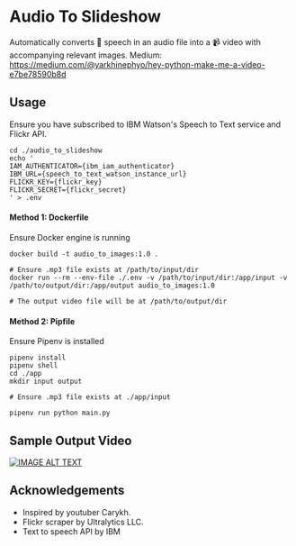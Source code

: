 
# Audio To Slideshow 

Automatically converts :speech_balloon: speech in an audio file into a :video_camera: video with accompanying relevant images.
Medium: https://medium.com/@yarkhinephyo/hey-python-make-me-a-video-e7be78590b8d

## Usage
Ensure you have subscribed to IBM Watson's Speech to Text service and Flickr API.
```
cd ./audio_to_slideshow
echo '
IAM_AUTHENTICATOR={ibm_iam_authenticator}
IBM_URL={speech_to_text_watson_instance_url}
FLICKR_KEY={flickr_key}
FLICKR_SECRET={flickr_secret}
' > .env
```

#### Method 1: Dockerfile

Ensure Docker engine is running
```
docker build -t audio_to_images:1.0 .

# Ensure .mp3 file exists at /path/to/input/dir
docker run --rm --env-file ./.env -v /path/to/input/dir:/app/input -v /path/to/output/dir:/app/output audio_to_images:1.0

# The output video file will be at /path/to/output/dir
```
#### Method 2: Pipfile

Ensure Pipenv is installed
```
pipenv install
pipenv shell
cd ./app
mkdir input output

# Ensure .mp3 file exists at ./app/input

pipenv run python main.py
```
## Sample Output Video
[![IMAGE ALT TEXT](http://img.youtube.com/vi/j8BddvXT9d0/0.jpg)](http://www.youtube.com/watch?v=j8BddvXT9d0 "Sample Output Video")

## Acknowledgements

- Inspired by youtuber Carykh.
- Flickr scraper by Ultralytics LLC.
- Text to speech API by IBM